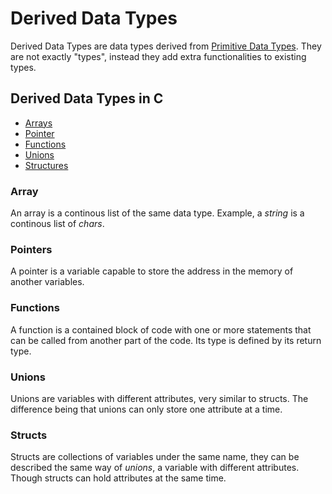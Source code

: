 # Derived Data Types
Derived Data Types are data types derived from [Primitive Data Types](../Week-1_C/CS50x_Primitive-Data-Types.md).
They are not exactly "types", instead they add extra functionalities to existing types.

## Derived Data Types in C
- [Arrays](./CS50x_Arrays.md)
- [Pointer](../Week-4_Memory/CS50x_Pointer.md)
- [Functions](../Week-1_C/CS50x_Functions.md)
- [Unions](Unions)
- [Structures](../Week-3_Algorithms/CS50x_Structures.md)

### Array
An array is a continous list of the same data type. Example, a *string* is a continous list of *chars*.

### Pointers
A pointer is a variable capable to store the address in the memory of another variables.

### Functions 
A function is a contained block of code with one or more statements that can be called from another part of the code. Its type is defined by its return type.

### Unions
Unions are variables with different attributes, very similar to structs. The difference being that unions can only store one attribute at a time.

### Structs
Structs are collections of variables under the same name, they can be described the same way of *unions*, a variable with different attributes. Though structs can hold attributes at the same time.